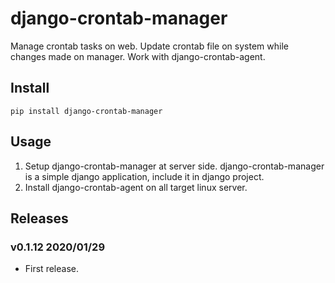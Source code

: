 # django-crontab-manager

Manage crontab tasks on web. Update crontab file on system while changes made on manager. Work with django-crontab-agent.

## Install

```
pip install django-crontab-manager
```

## Usage

1. Setup django-crontab-manager at server side. django-crontab-manager is a simple django application, include it in django project.
1. Install django-crontab-agent on all target linux server.

## Releases

### v0.1.12 2020/01/29

- First release.